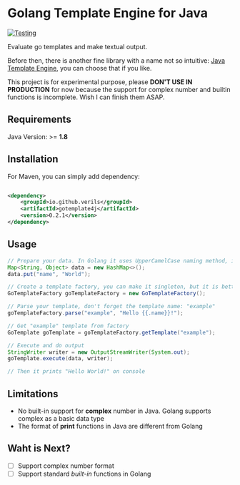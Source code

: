 # Golang Template Engine for Java



[![Testing](https://github.com/verils/gotemplate4j/actions/workflows/maven.yml/badge.svg)](https://github.com/verils/gotemplate4j/actions/workflows/maven.yml)

Evaluate go templates and make textual output.

Before then, there is another fine library with a name not so intuitive: [Java Template Engine](https://github.com/proninyaroslav/java-template-engine), you can choose that if you like.

This project is for experimental purpose, please **DON'T USE IN PRODUCTION** for now because the support for complex number and builtin functions is incomplete. Wish I can finish them ASAP.


## Requirements

Java Version: >= **1.8**

## Installation

For Maven, you can simply add dependency:

```xml

<dependency>
    <groupId>io.github.verils</groupId>
    <artifactId>gotemplate4j</artifactId>
    <version>0.2.1</version>
</dependency>
```

## Usage

```java
// Prepare your data. In Golang it uses UpperCamelCase naming method, in Java we should use camelCase.
Map<String, Object> data = new HashMap<>();
data.put("name", "World");

// Create a template factory, you can make it singleton, but it is better to use individually in each context
GoTemplateFactory goTemplateFactory = new GoTemplateFactory();

// Parse your template, don't forget the template name: "example"
goTemplateFactory.parse("example", "Hello {{.name}}!");

// Get "example" template from factory
GoTemplate goTemplate = goTemplateFactory.getTemplate("example");

// Execute and do output
StringWriter writer = new OutputStreamWriter(System.out);
goTemplate.execute(data, writer);

// Then it prints "Hello World!" on console
```


## Limitations

- No built-in support for **complex** number in Java. Golang supports complex as a basic data type
- The format of **print** functions in Java are different from Golang

## Waht is Next?

- [ ] Support complex number format
- [ ] Support standard *built-in* functions in Golang
